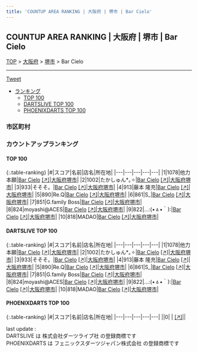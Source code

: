```yaml
---
title: 'COUNTUP AREA RANKING | 大阪府 | 堺市 | Bar Cielo'
---
```

## COUNTUP AREA RANKING | 大阪府 | 堺市 | Bar Cielo

[TOP](/darts/rank/) > [大阪府](/darts/rank/大阪府/) > [堺市](/darts/rank/大阪府/堺市/) > Bar Cielo

___

<a href="https://twitter.com/share?ref_src=twsrc%5Etfw" data-text="COUNTUP AREA RANKING | 大阪府堺市Bar Cielo" class="twitter-share-button" data-hashtags="DARTSLIVE,PHOENIXDARTS,darts,ダーツ" data-show-count="false">Tweet</a>

* [ランキング](#カウントアップランキング)
    * [TOP 100](#top-100)
    * [DARTSLIVE TOP 100](#dartslive-top-100)
    * [PHOENIXDARTS TOP 100](#phoenixdarts-top-100)

### 市区町村

<ul>

</ul>

### カウントアップランキング

#### TOP 100



{:.table-ranking}
|#|スコア|名前|店名|所在地|
|---|---|---|---|---|
|1|1078|<span class="rank-name-dl">他力本願</span>|<a href="/darts/rank/shops/108acca6d923b95b774c926eb736cb5a.html">Bar Cielo</a> <a href="https://search.dartslive.com/jp/shop/108acca6d923b95b774c926eb736cb5a">[↗]</a>|<a href="/darts/rank/大阪府/堺市">大阪府堺市</a>|
|2|1002|<span class="rank-name-dl">たかしゅん*｡✧</span>|<a href="/darts/rank/shops/108acca6d923b95b774c926eb736cb5a.html">Bar Cielo</a> <a href="https://search.dartslive.com/jp/shop/108acca6d923b95b774c926eb736cb5a">[↗]</a>|<a href="/darts/rank/大阪府/堺市">大阪府堺市</a>|
|3|933|<span class="rank-name-dl">そそそ。</span>|<a href="/darts/rank/shops/108acca6d923b95b774c926eb736cb5a.html">Bar Cielo</a> <a href="https://search.dartslive.com/jp/shop/108acca6d923b95b774c926eb736cb5a">[↗]</a>|<a href="/darts/rank/大阪府/堺市">大阪府堺市</a>|
|4|913|<span class="rank-name-dl">藤本 隆充</span>|<a href="/darts/rank/shops/108acca6d923b95b774c926eb736cb5a.html">Bar Cielo</a> <a href="https://search.dartslive.com/jp/shop/108acca6d923b95b774c926eb736cb5a">[↗]</a>|<a href="/darts/rank/大阪府/堺市">大阪府堺市</a>|
|5|890|<span class="rank-name-dl">Re.Q</span>|<a href="/darts/rank/shops/108acca6d923b95b774c926eb736cb5a.html">Bar Cielo</a> <a href="https://search.dartslive.com/jp/shop/108acca6d923b95b774c926eb736cb5a">[↗]</a>|<a href="/darts/rank/大阪府/堺市">大阪府堺市</a>|
|6|861|<span class="rank-name-dl">S_</span>|<a href="/darts/rank/shops/108acca6d923b95b774c926eb736cb5a.html">Bar Cielo</a> <a href="https://search.dartslive.com/jp/shop/108acca6d923b95b774c926eb736cb5a">[↗]</a>|<a href="/darts/rank/大阪府/堺市">大阪府堺市</a>|
|7|851|<span class="rank-name-dl">G.family Boss</span>|<a href="/darts/rank/shops/108acca6d923b95b774c926eb736cb5a.html">Bar Cielo</a> <a href="https://search.dartslive.com/jp/shop/108acca6d923b95b774c926eb736cb5a">[↗]</a>|<a href="/darts/rank/大阪府/堺市">大阪府堺市</a>|
|8|824|<span class="rank-name-dl">moyashi@ACES</span>|<a href="/darts/rank/shops/108acca6d923b95b774c926eb736cb5a.html">Bar Cielo</a> <a href="https://search.dartslive.com/jp/shop/108acca6d923b95b774c926eb736cb5a">[↗]</a>|<a href="/darts/rank/大阪府/堺市">大阪府堺市</a>|
|9|822|<span class="rank-name-dl">…:(•ㅿ•｀):</span>|<a href="/darts/rank/shops/108acca6d923b95b774c926eb736cb5a.html">Bar Cielo</a> <a href="https://search.dartslive.com/jp/shop/108acca6d923b95b774c926eb736cb5a">[↗]</a>|<a href="/darts/rank/大阪府/堺市">大阪府堺市</a>|
|10|818|<span class="rank-name-dl">MADAO</span>|<a href="/darts/rank/shops/108acca6d923b95b774c926eb736cb5a.html">Bar Cielo</a> <a href="https://search.dartslive.com/jp/shop/108acca6d923b95b774c926eb736cb5a">[↗]</a>|<a href="/darts/rank/大阪府/堺市">大阪府堺市</a>|


#### DARTSLIVE TOP 100



{:.table-ranking}
|#|スコア|名前|店名|所在地|
|---|---|---|---|---|
|1|1078|<span class="rank-name-dl">他力本願</span>|<a href="/darts/rank/shops/108acca6d923b95b774c926eb736cb5a.html">Bar Cielo</a> <a href="https://search.dartslive.com/jp/shop/108acca6d923b95b774c926eb736cb5a">[↗]</a>|<a href="/darts/rank/大阪府/堺市">大阪府堺市</a>|
|2|1002|<span class="rank-name-dl">たかしゅん*｡✧</span>|<a href="/darts/rank/shops/108acca6d923b95b774c926eb736cb5a.html">Bar Cielo</a> <a href="https://search.dartslive.com/jp/shop/108acca6d923b95b774c926eb736cb5a">[↗]</a>|<a href="/darts/rank/大阪府/堺市">大阪府堺市</a>|
|3|933|<span class="rank-name-dl">そそそ。</span>|<a href="/darts/rank/shops/108acca6d923b95b774c926eb736cb5a.html">Bar Cielo</a> <a href="https://search.dartslive.com/jp/shop/108acca6d923b95b774c926eb736cb5a">[↗]</a>|<a href="/darts/rank/大阪府/堺市">大阪府堺市</a>|
|4|913|<span class="rank-name-dl">藤本 隆充</span>|<a href="/darts/rank/shops/108acca6d923b95b774c926eb736cb5a.html">Bar Cielo</a> <a href="https://search.dartslive.com/jp/shop/108acca6d923b95b774c926eb736cb5a">[↗]</a>|<a href="/darts/rank/大阪府/堺市">大阪府堺市</a>|
|5|890|<span class="rank-name-dl">Re.Q</span>|<a href="/darts/rank/shops/108acca6d923b95b774c926eb736cb5a.html">Bar Cielo</a> <a href="https://search.dartslive.com/jp/shop/108acca6d923b95b774c926eb736cb5a">[↗]</a>|<a href="/darts/rank/大阪府/堺市">大阪府堺市</a>|
|6|861|<span class="rank-name-dl">S_</span>|<a href="/darts/rank/shops/108acca6d923b95b774c926eb736cb5a.html">Bar Cielo</a> <a href="https://search.dartslive.com/jp/shop/108acca6d923b95b774c926eb736cb5a">[↗]</a>|<a href="/darts/rank/大阪府/堺市">大阪府堺市</a>|
|7|851|<span class="rank-name-dl">G.family Boss</span>|<a href="/darts/rank/shops/108acca6d923b95b774c926eb736cb5a.html">Bar Cielo</a> <a href="https://search.dartslive.com/jp/shop/108acca6d923b95b774c926eb736cb5a">[↗]</a>|<a href="/darts/rank/大阪府/堺市">大阪府堺市</a>|
|8|824|<span class="rank-name-dl">moyashi@ACES</span>|<a href="/darts/rank/shops/108acca6d923b95b774c926eb736cb5a.html">Bar Cielo</a> <a href="https://search.dartslive.com/jp/shop/108acca6d923b95b774c926eb736cb5a">[↗]</a>|<a href="/darts/rank/大阪府/堺市">大阪府堺市</a>|
|9|822|<span class="rank-name-dl">…:(•ㅿ•｀):</span>|<a href="/darts/rank/shops/108acca6d923b95b774c926eb736cb5a.html">Bar Cielo</a> <a href="https://search.dartslive.com/jp/shop/108acca6d923b95b774c926eb736cb5a">[↗]</a>|<a href="/darts/rank/大阪府/堺市">大阪府堺市</a>|
|10|818|<span class="rank-name-dl">MADAO</span>|<a href="/darts/rank/shops/108acca6d923b95b774c926eb736cb5a.html">Bar Cielo</a> <a href="https://search.dartslive.com/jp/shop/108acca6d923b95b774c926eb736cb5a">[↗]</a>|<a href="/darts/rank/大阪府/堺市">大阪府堺市</a>|


#### PHOENIXDARTS TOP 100



{:.table-ranking}
|#|スコア|名前|店名|所在地|
|---|---|---|---|---|
||0|<span class="rank-name-dl"> </span>|<a href="/darts/rank/shops/.html"></a> <a href="">[↗]</a>|<a href="/darts/rank//"></a>|


<div class="footer border-top border-gray-light mt-5 pt-3 text-right text-gray">
    last update : <span style="font-weight: italic" id="foot_last_modified"></span><br />
    DARTSLIVE は 株式会社ダーツライブ社 の登録商標です<br />
    PHOENIXDARTS は フェニックスダーツジャパン株式会社 の登録商標です<br />
</div>

<script src="https://cdnjs.cloudflare.com/ajax/libs/jquery.tablesorter/2.31.3/js/jquery.tablesorter.min.js" integrity="sha512-qzgd5cYSZcosqpzpn7zF2ZId8f/8CHmFKZ8j7mU4OUXTNRd5g+ZHBPsgKEwoqxCtdQvExE5LprwwPAgoicguNg==" crossorigin="anonymous" referrerpolicy="no-referrer"></script>
<link rel="stylesheet" href="https://cdnjs.cloudflare.com/ajax/libs/jquery.tablesorter/2.31.3/css/theme.default.min.css" integrity="sha512-wghhOJkjQX0Lh3NSWvNKeZ0ZpNn+SPVXX1Qyc9OCaogADktxrBiBdKGDoqVUOyhStvMBmJQ8ZdMHiR3wuEq8+w==" crossorigin="anonymous" referrerpolicy="no-referrer" />
<script>
$(function() {
    $(".table-ranking").tablesorter({sortList:[[0, 0]]});
    $("#foot_last_modified").text(formatDate(new Date(document.lastModified), 'yyyy-MM-dd HH:mm:ss'));
});
</script>

<script async src="https://platform.twitter.com/widgets.js" charset="utf-8"></script>